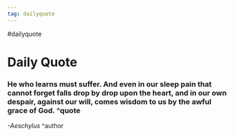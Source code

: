 ```yaml
---
tag: dailyquote
---
```


#dailyquote

# Daily Quote

### He who learns must suffer. And even in our sleep pain that cannot forget falls drop by drop upon the heart, and in our own despair, against our will, comes wisdom to us by the awful grace of God. ^quote
*-Aeschylus* ^author
